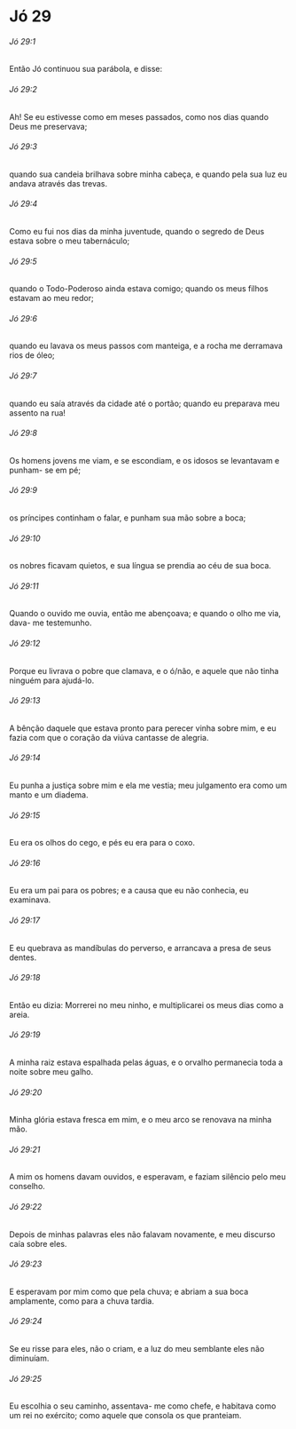 # Jó 29

###### Jó 29:1

Então Jó continuou sua parábola, e disse:

###### Jó 29:2

Ah! Se eu estivesse como em meses passados, como nos dias quando Deus me preservava;

###### Jó 29:3

quando sua candeia brilhava sobre minha cabeça, e quando pela sua luz eu andava através das trevas.

###### Jó 29:4

Como eu fui nos dias da minha juventude, quando o segredo de Deus estava sobre o meu tabernáculo;

###### Jó 29:5

quando o Todo-Poderoso ainda estava comigo; quando os meus filhos estavam ao meu redor;

###### Jó 29:6

quando eu lavava os meus passos com manteiga, e a rocha me derramava rios de óleo;

###### Jó 29:7

quando eu saía através da cidade até o portão; quando eu preparava meu assento na rua!

###### Jó 29:8

Os homens jovens me viam, e se escondiam, e os idosos se levantavam e punham- se em pé;

###### Jó 29:9

os príncipes continham o falar, e punham sua mão sobre a boca;

###### Jó 29:10

os nobres ficavam quietos, e sua língua se prendia ao céu de sua boca.

###### Jó 29:11

Quando o ouvido me ouvia, então me abençoava; e quando o olho me via, dava- me testemunho.

###### Jó 29:12

Porque eu livrava o pobre que clamava, e o ó/não, e aquele que não tinha ninguém para ajudá-lo.

###### Jó 29:13

A bênção daquele que estava pronto para perecer vinha sobre mim, e eu fazia com que o coração da viúva cantasse de alegria.

###### Jó 29:14

Eu punha a justiça sobre mim e ela me vestia; meu julgamento era como um manto e um diadema.

###### Jó 29:15

Eu era os olhos do cego, e pés eu era para o coxo.

###### Jó 29:16

Eu era um pai para os pobres; e a causa que eu não conhecia, eu examinava.

###### Jó 29:17

E eu quebrava as mandíbulas do perverso, e arrancava a presa de seus dentes.

###### Jó 29:18

Então eu dizia: Morrerei no meu ninho, e multiplicarei os meus dias como a areia.

###### Jó 29:19

A minha raiz estava espalhada pelas águas, e o orvalho permanecia toda a noite sobre meu galho.

###### Jó 29:20

Minha glória estava fresca em mim, e o meu arco se renovava na minha mão.

###### Jó 29:21

A mim os homens davam ouvidos, e esperavam, e faziam silêncio pelo meu conselho.

###### Jó 29:22

Depois de minhas palavras eles não falavam novamente, e meu discurso caía sobre eles.

###### Jó 29:23

E esperavam por mim como que pela chuva; e abriam a sua boca amplamente, como para a chuva tardia.

###### Jó 29:24

Se eu risse para eles, não o criam, e a luz do meu semblante eles não diminuíam.

###### Jó 29:25

Eu escolhia o seu caminho, assentava- me como chefe, e habitava como um rei no exército; como aquele que consola os que pranteiam.


